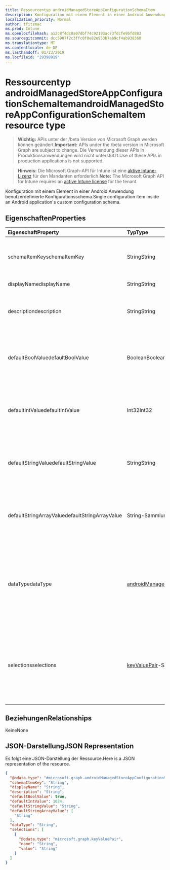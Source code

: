 ```yaml
---
title: Ressourcentyp androidManagedStoreAppConfigurationSchemaItem
description: Konfiguration mit einem Element in einer Android Anwendung benutzerdefinierte Konfigurationsschema.
localization_priority: Normal
author: tfitzmac
ms.prod: Intune
ms.openlocfilehash: a12c8f4dc0a07dbf74c92193ac73fdcfe9bfd883
ms.sourcegitcommit: dcc5907f2c3ffc0f0e82e953b7ab9cf4ab938360
ms.translationtype: MT
ms.contentlocale: de-DE
ms.lasthandoff: 01/23/2019
ms.locfileid: "29398919"
---
```

# <a name="androidmanagedstoreappconfigurationschemaitem-resource-type"></a><span data-ttu-id="ff15a-103">Ressourcentyp androidManagedStoreAppConfigurationSchemaItem</span><span class="sxs-lookup"><span data-stu-id="ff15a-103">androidManagedStoreAppConfigurationSchemaItem resource type</span></span>

> <span data-ttu-id="ff15a-104">**Wichtig:** APIs unter der /beta Version von Microsoft Graph werden können geändert.</span><span class="sxs-lookup"><span data-stu-id="ff15a-104">**Important:** APIs under the /beta version in Microsoft Graph are subject to change.</span></span> <span data-ttu-id="ff15a-105">Die Verwendung dieser APIs in Produktionsanwendungen wird nicht unterstützt.</span><span class="sxs-lookup"><span data-stu-id="ff15a-105">Use of these APIs in production applications is not supported.</span></span>

> <span data-ttu-id="ff15a-106">**Hinweis:** Die Microsoft Graph-API für Intune ist eine [aktive Intune-Lizenz](https://go.microsoft.com/fwlink/?linkid=839381) für den Mandanten erforderlich.</span><span class="sxs-lookup"><span data-stu-id="ff15a-106">**Note:** The Microsoft Graph API for Intune requires an [active Intune license](https://go.microsoft.com/fwlink/?linkid=839381) for the tenant.</span></span>

<span data-ttu-id="ff15a-107">Konfiguration mit einem Element in einer Android Anwendung benutzerdefinierte Konfigurationsschema.</span><span class="sxs-lookup"><span data-stu-id="ff15a-107">Single configuration item inside an Android application's custom configuration schema.</span></span>

## <a name="properties"></a><span data-ttu-id="ff15a-108">Eigenschaften</span><span class="sxs-lookup"><span data-stu-id="ff15a-108">Properties</span></span>
|<span data-ttu-id="ff15a-109">Eigenschaft</span><span class="sxs-lookup"><span data-stu-id="ff15a-109">Property</span></span>|<span data-ttu-id="ff15a-110">Typ</span><span class="sxs-lookup"><span data-stu-id="ff15a-110">Type</span></span>|<span data-ttu-id="ff15a-111">Beschreibung</span><span class="sxs-lookup"><span data-stu-id="ff15a-111">Description</span></span>|
|:---|:---|:---|
|<span data-ttu-id="ff15a-112">schemaItemKey</span><span class="sxs-lookup"><span data-stu-id="ff15a-112">schemaItemKey</span></span>|<span data-ttu-id="ff15a-113">String</span><span class="sxs-lookup"><span data-stu-id="ff15a-113">String</span></span>|<span data-ttu-id="ff15a-114">Eindeutiger Schlüssel, mit dem die Anwendung das Element identifiziert.</span><span class="sxs-lookup"><span data-stu-id="ff15a-114">Unique key the application uses to identify the item</span></span>|
|<span data-ttu-id="ff15a-115">displayName</span><span class="sxs-lookup"><span data-stu-id="ff15a-115">displayName</span></span>|<span data-ttu-id="ff15a-116">String</span><span class="sxs-lookup"><span data-stu-id="ff15a-116">String</span></span>|<span data-ttu-id="ff15a-117">Lesbarer Name</span><span class="sxs-lookup"><span data-stu-id="ff15a-117">Human readable name</span></span>|
|<span data-ttu-id="ff15a-118">description</span><span class="sxs-lookup"><span data-stu-id="ff15a-118">description</span></span>|<span data-ttu-id="ff15a-119">String</span><span class="sxs-lookup"><span data-stu-id="ff15a-119">String</span></span>|<span data-ttu-id="ff15a-120">Beschreibung dessen, was das Element innerhalb der Anwendung steuert.</span><span class="sxs-lookup"><span data-stu-id="ff15a-120">Description of what the item controls within the application</span></span>|
|<span data-ttu-id="ff15a-121">defaultBoolValue</span><span class="sxs-lookup"><span data-stu-id="ff15a-121">defaultBoolValue</span></span>|<span data-ttu-id="ff15a-122">Boolean</span><span class="sxs-lookup"><span data-stu-id="ff15a-122">Boolean</span></span>|<span data-ttu-id="ff15a-123">Standardwert für boolesche Elemente, wenn vom App-Entwickler angegeben.</span><span class="sxs-lookup"><span data-stu-id="ff15a-123">Default value for boolean type items, if specified by the app developer</span></span>|
|<span data-ttu-id="ff15a-124">defaultIntValue</span><span class="sxs-lookup"><span data-stu-id="ff15a-124">defaultIntValue</span></span>|<span data-ttu-id="ff15a-125">Int32</span><span class="sxs-lookup"><span data-stu-id="ff15a-125">Int32</span></span>|<span data-ttu-id="ff15a-126">Standardwert für Elemente vom Typ Integer, wenn vom App-Entwickler angegeben.</span><span class="sxs-lookup"><span data-stu-id="ff15a-126">Default value for integer type items, if specified by the app developer</span></span>|
|<span data-ttu-id="ff15a-127">defaultStringValue</span><span class="sxs-lookup"><span data-stu-id="ff15a-127">defaultStringValue</span></span>|<span data-ttu-id="ff15a-128">String</span><span class="sxs-lookup"><span data-stu-id="ff15a-128">String</span></span>|<span data-ttu-id="ff15a-129">Standardwert für Elemente vom Typ String, wenn vom App-Entwickler angegeben.</span><span class="sxs-lookup"><span data-stu-id="ff15a-129">Default value for string type items, if specified by the app developer</span></span>|
|<span data-ttu-id="ff15a-130">defaultStringArrayValue</span><span class="sxs-lookup"><span data-stu-id="ff15a-130">defaultStringArrayValue</span></span>|<span data-ttu-id="ff15a-131">String-Sammlung</span><span class="sxs-lookup"><span data-stu-id="ff15a-131">String collection</span></span>|<span data-ttu-id="ff15a-132">Standardwert für Elemente vom Typ String-Array, wenn vom App-Entwickler angegeben.</span><span class="sxs-lookup"><span data-stu-id="ff15a-132">Default value for string array type items, if specified by the app developer</span></span>|
|<span data-ttu-id="ff15a-133">dataType</span><span class="sxs-lookup"><span data-stu-id="ff15a-133">dataType</span></span>|[<span data-ttu-id="ff15a-134">androidManagedStoreAppConfigurationSchemaItemDataType</span><span class="sxs-lookup"><span data-stu-id="ff15a-134">androidManagedStoreAppConfigurationSchemaItemDataType</span></span>](../resources/intune-androidforwork-androidmanagedstoreappconfigurationschemaitemdatatype.md)|<span data-ttu-id="ff15a-135">Der Typ der Wert, den dieses Element beschreibt.</span><span class="sxs-lookup"><span data-stu-id="ff15a-135">The type of value this item describes.</span></span> <span data-ttu-id="ff15a-136">Mögliche Werte sind: `bool`, `integer`, `string`, `choice`, `multiselect`, `bundle`, `bundleArray` und `hidden`.</span><span class="sxs-lookup"><span data-stu-id="ff15a-136">Possible values are: `bool`, `integer`, `string`, `choice`, `multiselect`, `bundle`, `bundleArray`, `hidden`.</span></span>|
|<span data-ttu-id="ff15a-137">selections</span><span class="sxs-lookup"><span data-stu-id="ff15a-137">selections</span></span>|<span data-ttu-id="ff15a-138">[keyValuePair](../resources/intune-shared-keyvaluepair.md)-Sammlung</span><span class="sxs-lookup"><span data-stu-id="ff15a-138">[keyValuePair](../resources/intune-shared-keyvaluepair.md) collection</span></span>|<span data-ttu-id="ff15a-139">Liste lesbarer Name-Wert-Paare für die gültigen Werte, die für dieses Element festgelegt werden können (nur Choice- und Multiselect-Elemente)</span><span class="sxs-lookup"><span data-stu-id="ff15a-139">List of human readable name/value pairs for the valid values that can be set for this item (Choice and Multiselect items only)</span></span>|

## <a name="relationships"></a><span data-ttu-id="ff15a-140">Beziehungen</span><span class="sxs-lookup"><span data-stu-id="ff15a-140">Relationships</span></span>
<span data-ttu-id="ff15a-141">Keine</span><span class="sxs-lookup"><span data-stu-id="ff15a-141">None</span></span>

## <a name="json-representation"></a><span data-ttu-id="ff15a-142">JSON-Darstellung</span><span class="sxs-lookup"><span data-stu-id="ff15a-142">JSON Representation</span></span>
<span data-ttu-id="ff15a-143">Es folgt eine JSON-Darstellung der Ressource.</span><span class="sxs-lookup"><span data-stu-id="ff15a-143">Here is a JSON representation of the resource.</span></span>
<!-- {
  "blockType": "resource",
  "@odata.type": "microsoft.graph.androidManagedStoreAppConfigurationSchemaItem"
}
-->
``` json
{
  "@odata.type": "#microsoft.graph.androidManagedStoreAppConfigurationSchemaItem",
  "schemaItemKey": "String",
  "displayName": "String",
  "description": "String",
  "defaultBoolValue": true,
  "defaultIntValue": 1024,
  "defaultStringValue": "String",
  "defaultStringArrayValue": [
    "String"
  ],
  "dataType": "String",
  "selections": [
    {
      "@odata.type": "microsoft.graph.keyValuePair",
      "name": "String",
      "value": "String"
    }
  ]
}
```





